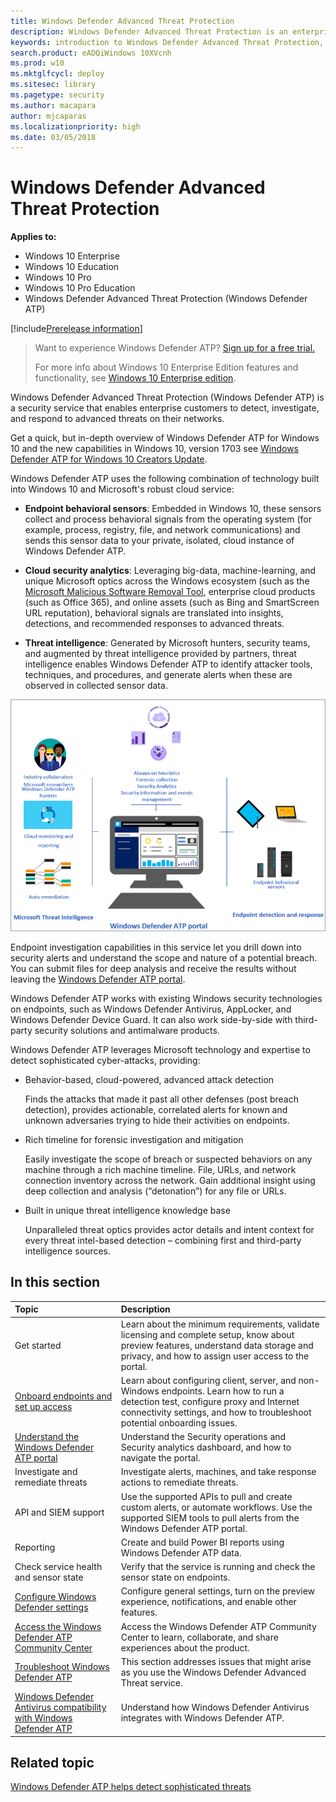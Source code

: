 ```yaml
---
title: Windows Defender Advanced Threat Protection 
description: Windows Defender Advanced Threat Protection is an enterprise security service that helps detect and respond to possible cybersecurity threats related to advanced persistent threats.
keywords: introduction to Windows Defender Advanced Threat Protection, introduction to Windows Defender ATP, cybersecurity, advanced persistent threat, enterprise security, endpoint behavioral sensor, cloud security, analytics, threat intelligence
search.product: eADQiWindows 10XVcnh
ms.prod: w10
ms.mktglfcycl: deploy
ms.sitesec: library
ms.pagetype: security
ms.author: macapara
author: mjcaparas
ms.localizationpriority: high
ms.date: 03/05/2018
---
```


# Windows Defender Advanced Threat Protection

**Applies to:**

- Windows 10 Enterprise
- Windows 10 Education
- Windows 10 Pro
- Windows 10 Pro Education
- Windows Defender Advanced Threat Protection (Windows Defender ATP)

[!include[Prerelease information](prerelease.md)]

>Want to experience Windows Defender ATP? [Sign up for a free trial.](https://www.microsoft.com/en-us/WindowsForBusiness/windows-atp?ocid=docs-wdatp-main-abovefoldlink)
>
>For more info about Windows 10 Enterprise Edition features and functionality, see [Windows 10 Enterprise edition](https://www.microsoft.com/WindowsForBusiness/buy).

Windows Defender Advanced Threat Protection (Windows Defender ATP) is a security service that enables enterprise customers to detect, investigate, and respond to advanced threats on their networks.

Get a quick, but in-depth overview of Windows Defender ATP for Windows 10 and the new capabilities in Windows 10, version 1703 see [Windows Defender ATP for Windows 10 Creators Update](https://technet.microsoft.com/en-au/windows/mt782787).

Windows Defender ATP uses the following combination of technology built into Windows 10 and Microsoft's robust cloud service:

-   **Endpoint behavioral sensors**: Embedded in Windows 10, these sensors
    collect and process behavioral signals from the operating system
    (for example, process, registry, file, and network communications)
    and sends this sensor data to your private, isolated, cloud instance of Windows Defender ATP.


-   **Cloud security analytics**: Leveraging big-data, machine-learning, and
    unique Microsoft optics across the Windows ecosystem (such as the
    [Microsoft Malicious Software Removal Tool](https://www.microsoft.com/en-au/download/malicious-software-removal-tool-details.aspx),
    enterprise cloud products (such as Office 365), and online assets
    (such as Bing and SmartScreen URL reputation), behavioral signals
    are translated into insights, detections, and recommended responses
    to advanced threats.

-   **Threat intelligence**: Generated by Microsoft hunters, security teams,
    and augmented by threat intelligence provided by partners, threat
    intelligence enables Windows Defender ATP to identify attacker
    tools, techniques, and procedures, and generate alerts when these
    are observed in collected sensor data.


   ![Windows Defender ATP service components](images/atp-image.png)

Endpoint investigation capabilities in this service let you drill down
into security alerts and understand the scope and nature of a potential
breach. You can submit files for deep analysis and receive the results
without leaving the [Windows Defender ATP portal](https://securitycenter.windows.com).

Windows Defender ATP works with existing Windows security technologies
on endpoints, such as Windows Defender Antivirus, AppLocker, and Windows Defender Device Guard. It
can also work side-by-side with third-party security solutions and
antimalware products.

Windows Defender ATP leverages Microsoft technology and expertise to
detect sophisticated cyber-attacks, providing:

- Behavior-based, cloud-powered, advanced attack detection

    Finds the attacks that made it past all other defenses (post breach detection), provides actionable, correlated alerts for known and unknown adversaries trying to hide their activities on endpoints.

- Rich timeline for forensic investigation and mitigation

    Easily investigate the scope of breach or suspected behaviors on any machine through a rich machine timeline. File, URLs, and network connection inventory across the network. Gain additional insight using deep collection and analysis (“detonation”) for any file or URLs.

- Built in unique threat intelligence knowledge base

    Unparalleled threat optics provides actor details and intent context for every threat intel-based detection – combining first and third-party intelligence sources.

## In this section

Topic | Description
:---|:---
Get started  |  Learn about the minimum requirements, validate licensing and complete setup, know about preview features, understand data storage and privacy, and how to assign user access to the portal.
[Onboard endpoints and set up access](onboard-configure-windows-defender-advanced-threat-protection.md) | Learn about configuring client, server, and non-Windows endpoints. Learn how to run a detection test, configure proxy and Internet connectivity settings, and how to troubleshoot potential onboarding issues.
[Understand the Windows Defender ATP portal](use-windows-defender-advanced-threat-protection.md) | Understand the Security operations and Security analytics dashboard, and how to navigate the portal.
Investigate and remediate threats | Investigate alerts, machines, and take response actions to remediate threats.
API and SIEM support | Use the supported APIs to pull and create custom alerts, or automate workflows. Use the supported SIEM tools to pull alerts from the Windows Defender ATP portal.
Reporting | Create and build Power BI reports using Windows Defender ATP data.
Check service health and sensor state | Verify that the service is running and check the sensor state on endpoints.
[Configure Windows Defender settings](preferences-setup-windows-defender-advanced-threat-protection.md) | Configure general settings, turn on the preview experience, notifications, and enable other features.
[Access the Windows Defender ATP Community Center](community-windows-defender-advanced-threat-protection.md) | Access the Windows Defender ATP Community Center to learn, collaborate, and share experiences about the product.
[Troubleshoot Windows Defender ATP](troubleshoot-windows-defender-advanced-threat-protection.md) | This section addresses issues that might arise as you use the Windows Defender Advanced Threat service.
[Windows Defender Antivirus compatibility with Windows Defender ATP](defender-compatibility-windows-defender-advanced-threat-protection.md) | Understand how Windows Defender Antivirus integrates with Windows Defender ATP. 


## Related topic
[Windows Defender ATP helps detect sophisticated threats](https://www.microsoft.com/itshowcase/Article/Content/854/Windows-Defender-ATP-helps-detect-sophisticated-threats)
